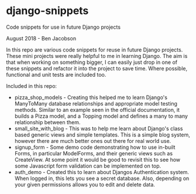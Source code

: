# django-snippets
Code snippets for use in future Django projects

August 2018 - Ben Jacobson

In this repo are various code snippets for reuse in future Django projects. These mini projects were really helpful to me in learning Django.
The aim is that when working on something bigger, I can easily just drop in one of these snippets and refactor it into the project to save time. 
Where possible, functional and unit tests are included too.

Included in this repo:

- pizza_shop_models - Creating this helped me to learn Django's ManyToMany database relationships and appropriate model testing methods. Similar to an example seen in the official documentation, it builds a Pizza model, and a Topping model and defines a many to many relationship between them. 
- small_site_with_blog - This was to help me learn about Django's class based generic views and simple templates. This is a simple blog system, however there are much better ones out there for real world use.  
- signup_form - Some demo code demonstrating how to use in-built Forms, in particular ModelForms, and their generic views such as CreateView. At some point it would be good to revisit this to see how some Javascript form validation can be implemented on top.
- auth_demo - Created this to learn about Djangos Authentication system. When logged in, this lets you see a secret database. Also, depending on your given permissions allows you to edit and delete data. 
